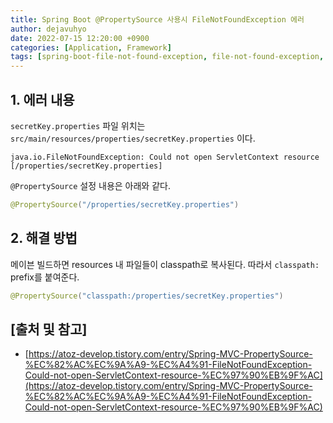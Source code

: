 ```yaml
---
title: Spring Boot @PropertySource 사용시 FileNotFoundException 에러
author: dejavuhyo
date: 2022-07-15 12:20:00 +0900
categories: [Application, Framework]
tags: [spring-boot-file-not-found-exception, file-not-found-exception, spring-boot-propertysource-error, propertysource-error, propertysource-file-not-found-exception, file-not-found-exception-에러, spring-boot-propertysource-에러, 파일-찾기-에러]
---
```


## 1. 에러 내용
`secretKey.properties` 파일 위치는 `src/main/resources/properties/secretKey.properties` 이다.

```text
java.io.FileNotFoundException: Could not open ServletContext resource [/properties/secretKey.properties]
```

`@PropertySource` 설정 내용은 아래와 같다.

```java
@PropertySource("/properties/secretKey.properties")
```

## 2. 해결 방법
메이븐 빌드하면 resources 내 파일들이 classpath로 복사된다. 따라서 `classpath:` prefix를 붙여준다.

```java
@PropertySource("classpath:/properties/secretKey.properties")
```

## [출처 및 참고]
* [https://atoz-develop.tistory.com/entry/Spring-MVC-PropertySource-%EC%82%AC%EC%9A%A9-%EC%A4%91-FileNotFoundException-Could-not-open-ServletContext-resource-%EC%97%90%EB%9F%AC](https://atoz-develop.tistory.com/entry/Spring-MVC-PropertySource-%EC%82%AC%EC%9A%A9-%EC%A4%91-FileNotFoundException-Could-not-open-ServletContext-resource-%EC%97%90%EB%9F%AC)
